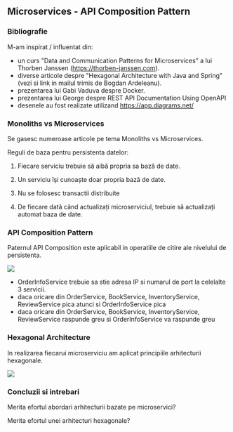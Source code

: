 ## Microservices - API Composition Pattern

### Bibliografie

M-am inspirat / influentat din:
- un curs "Data and Communication Patterns for Microservices" a lui Thorben Janssen (https://thorben-janssen.com).
- diverse articole despre "Hexagonal Architecture with Java and Spring" (vezi si link in mailul trimis de Bogdan Ardeleanu).
- prezentarea lui Gabi Vaduva despre Docker.
- prezentarea lui George despre REST API Documentation Using OpenAPI
- desenele au fost realizate utilizand https://app.diagrams.net/


### Monoliths vs Microservices

Se gasesc numeroase articole pe tema Monoliths vs Microservices.

Reguli de baza pentru persistenta datelor:
 1. Fiecare serviciu trebuie să aibă propria sa bază de date.

 2. Un serviciu își cunoaște doar propria bază de date.

 3. Nu se folosesc transactii distribuite
 
 4. De fiecare dată când actualizați microserviciul, trebuie să actualizați automat baza de date.

### API Composition Pattern
Paternul API Composition este aplicabil in operatiile de citire ale nivelului de persistenta.

![](https://github.com/dgpavel/dcpm/blob/main/API%20Composition/api-composition.jpg)

- OrderInfoService trebuie sa stie adresa IP si numarul de port la celelalte 3 servicii.
- daca oricare din OrderService, BookService, InventoryService, ReviewService pica atunci si OrderInfoService pica
- daca oricare din OrderService, BookService, InventoryService, ReviewService raspunde greu si OrderInfoService va raspunde greu


### Hexagonal Architecture
In realizarea fiecarui microserviciu am aplicat principiile arhitecturii hexagonale.

![](https://github.com/dgpavel/dcpm/blob/main/API%20Composition/bookservice-hexagonal.jpg)

### Concluzii si intrebari
Merita efortul abordari arhitecturii bazate pe microservici?

Merita efortul unei arhitecturi hexagonale?


